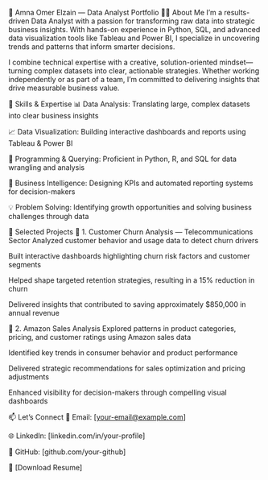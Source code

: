 🎯 Amna Omer Elzain — Data Analyst Portfolio
👩‍💻 About Me
I’m a results-driven Data Analyst with a passion for transforming raw data into strategic business insights. With hands-on experience in Python, SQL, and advanced data visualization tools like Tableau and Power BI, I specialize in uncovering trends and patterns that inform smarter decisions.

I combine technical expertise with a creative, solution-oriented mindset—turning complex datasets into clear, actionable strategies. Whether working independently or as part of a team, I’m committed to delivering insights that drive measurable business value.

🔧 Skills & Expertise
📊 Data Analysis: Translating large, complex datasets into clear business insights

📈 Data Visualization: Building interactive dashboards and reports using Tableau & Power BI

🧠 Programming & Querying: Proficient in Python, R, and SQL for data wrangling and analysis

📌 Business Intelligence: Designing KPIs and automated reporting systems for decision-makers

💡 Problem Solving: Identifying growth opportunities and solving business challenges through data

📁 Selected Projects
🔹 1. Customer Churn Analysis — Telecommunications Sector
Analyzed customer behavior and usage data to detect churn drivers

Built interactive dashboards highlighting churn risk factors and customer segments

Helped shape targeted retention strategies, resulting in a 15% reduction in churn

Delivered insights that contributed to saving approximately $850,000 in annual revenue

🔹 2. Amazon Sales Analysis
Explored patterns in product categories, pricing, and customer ratings using Amazon sales data

Identified key trends in consumer behavior and product performance

Delivered strategic recommendations for sales optimization and pricing adjustments

Enhanced visibility for decision-makers through compelling visual dashboards

📫 Let’s Connect
📧 Email: [your-email@example.com]

🌐 LinkedIn: [linkedin.com/in/your-profile]

💼 GitHub: [github.com/your-github]

📄 [Download Resume]

